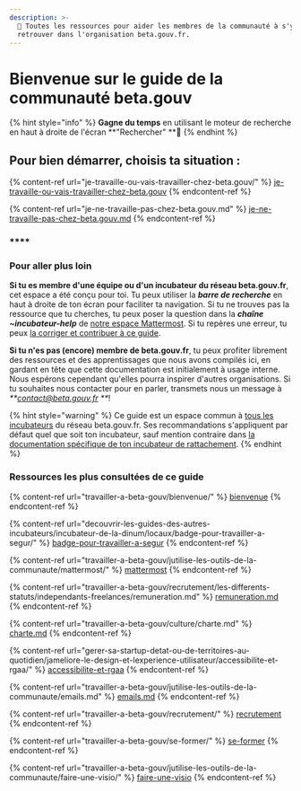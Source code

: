 ```yaml
---
description: >-
  🧭 Toutes les ressources pour aider les membres de la communauté à s'y
  retrouver dans l'organisation beta.gouv.fr.
---
```


# Bienvenue sur le guide de la communauté beta.gouv

{% hint style="info" %}
**Gagne du temps** en utilisant le moteur de recherche en haut à droite de l'écran **"Rechercher" **🔎
{% endhint %}

## Pour bien démarrer, choisis ta situation :

{% content-ref url="je-travaille-ou-vais-travailler-chez-beta.gouv/" %}
[je-travaille-ou-vais-travailler-chez-beta.gouv](je-travaille-ou-vais-travailler-chez-beta.gouv/)
{% endcontent-ref %}

{% content-ref url="je-ne-travaille-pas-chez-beta.gouv.md" %}
[je-ne-travaille-pas-chez-beta.gouv.md](je-ne-travaille-pas-chez-beta.gouv.md)
{% endcontent-ref %}

### ****

### **Pour aller plus loin**

**Si tu es membre d'une équipe ou d'un incubateur du réseau beta.gouv.fr**, cet espace a été conçu pour toi.  Tu peux utiliser la _**barre de recherche**_ en haut à droite de ton écran pour faciliter ta navigation. Si tu ne trouves pas la ressource que tu cherches, tu peux poser la question dans la _**chaîne \~incubateur-help**_ de [notre espace Mattermost](travailler-a-beta-gouv/jutilise-les-outils-de-la-communaute/mattermost/). Si tu repères une erreur, tu peux [la corriger et contribuer à ce guide](travailler-a-beta-gouv/jutilise-les-outils-de-la-communaute/gitbook/comment-contribuer-a-cette-documentation.md).&#x20;

**Si tu n'es pas (encore) membre de beta.gouv.fr**, tu peux profiter librement des ressources et des apprentissages que nous avons compilés ici, en gardant en tête que cette documentation est initialement à usage interne. Nous espérons cependant qu'elles pourra inspirer d'autres organisations. Si tu souhaites nous contacter pour en parler, transmets nous un message à _**contact@beta.gouv.fr **_!

{% hint style="warning" %}
Ce guide est un espace commun à [tous les incubateurs](https://beta.gouv.fr/communaute/) du réseau beta.gouv.fr. Ses recommandations s'appliquent par défaut quel que soit ton incubateur, sauf mention contraire dans [la documentation spécifique de ton incubateur de rattachement](https://doc.incubateur.net/communaute/travailler-a-beta-gouv/bienvenue/to-do-darrivee#decouvre-la-documentation-specifique-a-ton-incubateur).
{% endhint %}

###

### Ressources les plus consultées de ce guide

{% content-ref url="travailler-a-beta-gouv/bienvenue/" %}
[bienvenue](travailler-a-beta-gouv/bienvenue/)
{% endcontent-ref %}

{% content-ref url="decouvrir-les-guides-des-autres-incubateurs/incubateur-de-la-dinum/locaux/badge-pour-travailler-a-segur/" %}
[badge-pour-travailler-a-segur](decouvrir-les-guides-des-autres-incubateurs/incubateur-de-la-dinum/locaux/badge-pour-travailler-a-segur/)
{% endcontent-ref %}

{% content-ref url="travailler-a-beta-gouv/jutilise-les-outils-de-la-communaute/mattermost/" %}
[mattermost](travailler-a-beta-gouv/jutilise-les-outils-de-la-communaute/mattermost/)
{% endcontent-ref %}

{% content-ref url="travailler-a-beta-gouv/recrutement/les-differents-statuts/independants-freelances/remuneration.md" %}
[remuneration.md](travailler-a-beta-gouv/recrutement/les-differents-statuts/independants-freelances/remuneration.md)
{% endcontent-ref %}

{% content-ref url="travailler-a-beta-gouv/culture/charte.md" %}
[charte.md](travailler-a-beta-gouv/culture/charte.md)
{% endcontent-ref %}

{% content-ref url="gerer-sa-startup-detat-ou-de-territoires-au-quotidien/jameliore-le-design-et-lexperience-utilisateur/accessibilite-et-rgaa/" %}
[accessibilite-et-rgaa](gerer-sa-startup-detat-ou-de-territoires-au-quotidien/jameliore-le-design-et-lexperience-utilisateur/accessibilite-et-rgaa/)
{% endcontent-ref %}

{% content-ref url="travailler-a-beta-gouv/jutilise-les-outils-de-la-communaute/emails.md" %}
[emails.md](travailler-a-beta-gouv/jutilise-les-outils-de-la-communaute/emails.md)
{% endcontent-ref %}

{% content-ref url="travailler-a-beta-gouv/recrutement/" %}
[recrutement](travailler-a-beta-gouv/recrutement/)
{% endcontent-ref %}

{% content-ref url="travailler-a-beta-gouv/se-former/" %}
[se-former](travailler-a-beta-gouv/se-former/)
{% endcontent-ref %}

{% content-ref url="travailler-a-beta-gouv/jutilise-les-outils-de-la-communaute/faire-une-visio/" %}
[faire-une-visio](travailler-a-beta-gouv/jutilise-les-outils-de-la-communaute/faire-une-visio/)
{% endcontent-ref %}
